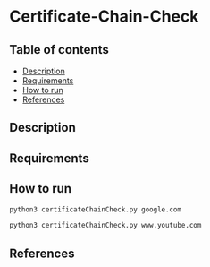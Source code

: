 # Certificate-Chain-Check


## Table of contents
- [Description](#description)
- [Requirements](#requirements)
- [How to run](#how-to-run)
- [References](#references)

## Description

## Requirements


## How to run

```sh
python3 certificateChainCheck.py google.com
```

```sh
python3 certificateChainCheck.py www.youtube.com
```


## References


